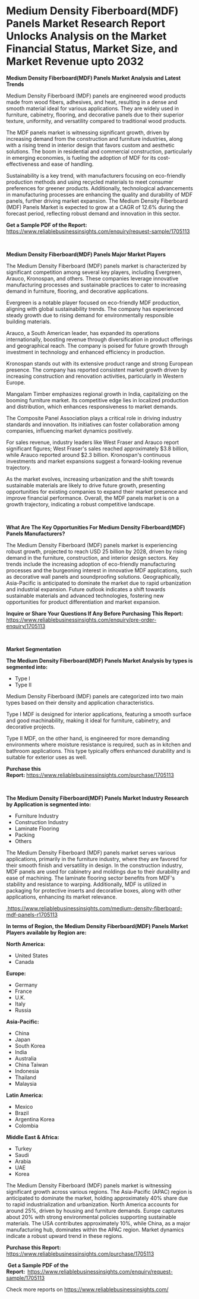 <p><h1>Medium Density Fiberboard(MDF) Panels Market Research Report Unlocks Analysis on the Market Financial Status, Market Size, and Market Revenue upto 2032</h1></p><p><strong>Medium Density Fiberboard(MDF) Panels Market Analysis and Latest Trends</strong></p>
<p><p>Medium Density Fiberboard (MDF) panels are engineered wood products made from wood fibers, adhesives, and heat, resulting in a dense and smooth material ideal for various applications. They are widely used in furniture, cabinetry, flooring, and decorative panels due to their superior texture, uniformity, and versatility compared to traditional wood products.</p><p>The MDF panels market is witnessing significant growth, driven by increasing demand from the construction and furniture industries, along with a rising trend in interior design that favors custom and aesthetic solutions. The boom in residential and commercial construction, particularly in emerging economies, is fueling the adoption of MDF for its cost-effectiveness and ease of handling. </p><p>Sustainability is a key trend, with manufacturers focusing on eco-friendly production methods and using recycled materials to meet consumer preferences for greener products. Additionally, technological advancements in manufacturing processes are enhancing the quality and durability of MDF panels, further driving market expansion. The Medium Density Fiberboard (MDF) Panels Market is expected to grow at a CAGR of 12.6% during the forecast period, reflecting robust demand and innovation in this sector.</p></p>
<p><strong>Get a Sample PDF of the Report:&nbsp;</strong> <a href="https://www.reliablebusinessinsights.com/enquiry/request-sample/1705113?utm_campaign=3045&utm_medium=2&utm_source=Github&utm_content=ia&utm_term=30032025&utm_id=medium-density-fiberboardmdf-panels">https://www.reliablebusinessinsights.com/enquiry/request-sample/1705113</a></p>
<p>&nbsp;</p>
<p><strong>Medium Density Fiberboard(MDF) Panels Major Market Players</strong></p>
<p><p>The Medium Density Fiberboard (MDF) panels market is characterized by significant competition among several key players, including Evergreen, Arauco, Kronospan, and others. These companies leverage innovative manufacturing processes and sustainable practices to cater to increasing demand in furniture, flooring, and decorative applications.</p><p>Evergreen is a notable player focused on eco-friendly MDF production, aligning with global sustainability trends. The company has experienced steady growth due to rising demand for environmentally responsible building materials.</p><p>Arauco, a South American leader, has expanded its operations internationally, boosting revenue through diversification in product offerings and geographical reach. The company is poised for future growth through investment in technology and enhanced efficiency in production.</p><p>Kronospan stands out with its extensive product range and strong European presence. The company has reported consistent market growth driven by increasing construction and renovation activities, particularly in Western Europe.</p><p>Mangalam Timber emphasizes regional growth in India, capitalizing on the booming furniture market. Its competitive edge lies in localized production and distribution, which enhances responsiveness to market demands.</p><p>The Composite Panel Association plays a critical role in driving industry standards and innovation. Its initiatives can foster collaboration among companies, influencing market dynamics positively.</p><p>For sales revenue, industry leaders like West Fraser and Arauco report significant figures; West Fraser's sales reached approximately $3.8 billion, while Arauco reported around $2.3 billion. Kronospan's continuous investments and market expansions suggest a forward-looking revenue trajectory.</p><p>As the market evolves, increasing urbanization and the shift towards sustainable materials are likely to drive future growth, presenting opportunities for existing companies to expand their market presence and improve financial performance. Overall, the MDF panels market is on a growth trajectory, indicating a robust competitive landscape.</p></p>
<p>&nbsp;</p>
<p><strong>What Are The Key Opportunities For Medium Density Fiberboard(MDF) Panels Manufacturers?</strong></p>
<p><p>The Medium Density Fiberboard (MDF) panels market is experiencing robust growth, projected to reach USD 25 billion by 2028, driven by rising demand in the furniture, construction, and interior design sectors. Key trends include the increasing adoption of eco-friendly manufacturing processes and the burgeoning interest in innovative MDF applications, such as decorative wall panels and soundproofing solutions. Geographically, Asia-Pacific is anticipated to dominate the market due to rapid urbanization and industrial expansion. Future outlook indicates a shift towards sustainable materials and advanced technologies, fostering new opportunities for product differentiation and market expansion.</p></p>
<p><strong>Inquire or Share Your Questions If Any Before Purchasing This Report:</strong> <a href="https://www.reliablebusinessinsights.com/enquiry/pre-order-enquiry/1705113?utm_campaign=3045&utm_medium=2&utm_source=Github&utm_content=ia&utm_term=30032025&utm_id=medium-density-fiberboardmdf-panels">https://www.reliablebusinessinsights.com/enquiry/pre-order-enquiry/1705113</a></p>
<p>&nbsp;</p>
<p><strong>Market Segmentation</strong></p>
<p><strong>The Medium Density Fiberboard(MDF) Panels Market Analysis by types is segmented into:</strong></p>
<p><ul><li>Type I</li><li>Type II</li></ul></p>
<p><p>Medium Density Fiberboard (MDF) panels are categorized into two main types based on their density and application characteristics. </p><p>Type I MDF is designed for interior applications, featuring a smooth surface and good machinability, making it ideal for furniture, cabinetry, and decorative projects. </p><p>Type II MDF, on the other hand, is engineered for more demanding environments where moisture resistance is required, such as in kitchen and bathroom applications. This type typically offers enhanced durability and is suitable for exterior uses as well.</p></p>
<p><strong>Purchase this Report:&nbsp;</strong><a href="https://www.reliablebusinessinsights.com/purchase/1705113?utm_campaign=3045&utm_medium=2&utm_source=Github&utm_content=ia&utm_term=30032025&utm_id=medium-density-fiberboardmdf-panels">https://www.reliablebusinessinsights.com/purchase/1705113</a></p>
<p>&nbsp;</p>
<p><strong>The Medium Density Fiberboard(MDF) Panels Market Industry Research by Application is segmented into:</strong></p>
<p><ul><li>Furniture Industry</li><li>Construction Industry</li><li>Laminate Flooring</li><li>Packing</li><li>Others</li></ul></p>
<p><p>The Medium Density Fiberboard (MDF) panels market serves various applications, primarily in the furniture industry, where they are favored for their smooth finish and versatility in design. In the construction industry, MDF panels are used for cabinetry and moldings due to their durability and ease of machining. The laminate flooring sector benefits from MDF's stability and resistance to warping. Additionally, MDF is utilized in packaging for protective inserts and decorative boxes, along with other applications, enhancing its market relevance.</p></p>
<p><a href="https://www.reliablebusinessinsights.com/medium-density-fiberboard-mdf-panels-r1705113?utm_campaign=3045&utm_medium=2&utm_source=Github&utm_content=ia&utm_term=30032025&utm_id=medium-density-fiberboardmdf-panels">&nbsp;https://www.reliablebusinessinsights.com/medium-density-fiberboard-mdf-panels-r1705113</a></p>
<p><strong>In terms of Region, the Medium Density Fiberboard(MDF) Panels Market Players available by Region are:</strong></p>
<p>
    <p> <strong> North America: </strong>
        <ul>
            <li>United States</li>
            <li>Canada</li>
        </ul>
        </p> 
    <p> <strong> Europe: </strong>
        <ul>
            <li>Germany</li>
            <li>France</li>
            <li>U.K.</li>
            <li>Italy</li>
            <li>Russia</li>
        </ul>
        </p> 
    <p> <strong> Asia-Pacific: </strong>
        <ul>
            <li>China</li>
            <li>Japan</li>
            <li>South Korea</li>
            <li>India</li>
            <li>Australia</li>
            <li>China Taiwan</li>
            <li>Indonesia</li>
            <li>Thailand</li>
            <li>Malaysia</li>
        </ul>
        </p> 
    <p> <strong> Latin America: </strong>
        <ul>
            <li>Mexico</li>
            <li>Brazil</li>
            <li>Argentina Korea</li>
            <li>Colombia</li>
        </ul>
        </p> 
    <p> <strong> Middle East & Africa: </strong>
        <ul>
            <li>Turkey</li>
            <li>Saudi</li>
            <li>Arabia</li>
            <li>UAE</li>
            <li>Korea</li>
        </ul>
    </p>
    </p>
<p><p>The Medium Density Fiberboard (MDF) panels market is witnessing significant growth across various regions. The Asia-Pacific (APAC) region is anticipated to dominate the market, holding approximately 40% share due to rapid industrialization and urbanization. North America accounts for around 25%, driven by housing and furniture demands. Europe captures about 20% with strong environmental policies supporting sustainable materials. The USA contributes approximately 10%, while China, as a major manufacturing hub, dominates within the APAC region. Market dynamics indicate a robust upward trend in these regions.</p></p>
<p><strong>Purchase this Report: </strong><a href="https://www.reliablebusinessinsights.com/purchase/1705113?utm_campaign=3045&utm_medium=2&utm_source=Github&utm_content=ia&utm_term=30032025&utm_id=medium-density-fiberboardmdf-panels">https://www.reliablebusinessinsights.com/purchase/1705113</a></p>
<p>&nbsp;<strong>Get a Sample PDF of the Report:&nbsp;&nbsp;</strong><a href="https://www.reliablebusinessinsights.com/enquiry/request-sample/1705113?utm_campaign=3045&utm_medium=2&utm_source=Github&utm_content=ia&utm_term=30032025&utm_id=medium-density-fiberboardmdf-panels">https://www.reliablebusinessinsights.com/enquiry/request-sample/1705113</a></p>
<p><strong></strong></p>
<p>Check more reports on <a href="https://www.reliablebusinessinsights.com/?utm_campaign=3045&utm_medium=2&utm_source=Github&utm_content=ia&utm_term=30032025&utm_id=medium-density-fiberboardmdf-panels">https://www.reliablebusinessinsights.com/</a></p>